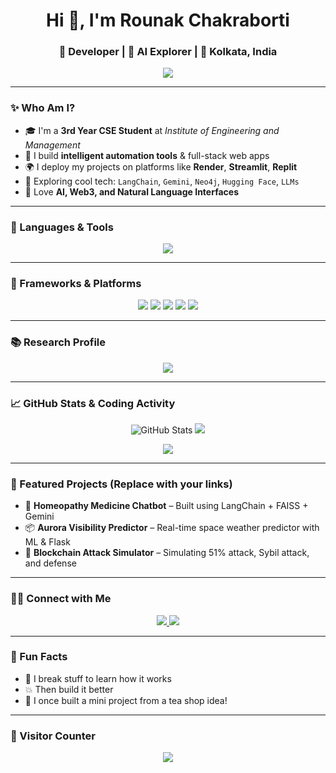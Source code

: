 <h1 align="center">Hi 👋, I'm Rounak Chakraborti</h1>
<h3 align="center">🚀 Developer | 🧠 AI Explorer | 📍 Kolkata, India</h3>

<p align="center">
  <img src="https://readme-typing-svg.herokuapp.com?font=Orbitron&color=%23F70000&size=24&center=true&vCenter=true&width=700&height=50&lines=3rd+Year+CSE+Student;Builder+of+Smart+Web+Apps;LangChain+%7C+Gemini+%7C+Neo4j+Fan;Always+Learning+Something+New+💡" />
</p>

---

### ✨ Who Am I?
- 🎓 I'm a **3rd Year CSE Student** at *Institute of Engineering and Management*
- 🔧 I build **intelligent automation tools** & full-stack web apps
- 🌍 I deploy my projects on platforms like **Render**, **Streamlit**, **Replit**
- 🧠 Exploring cool tech: `LangChain`, `Gemini`, `Neo4j`, `Hugging Face`, `LLMs`
- 🤖 Love **AI, Web3, and Natural Language Interfaces**

---

### 🧰 Languages & Tools
<p align="center">
  <img src="https://skillicons.dev/icons?i=python,java,js,html,css,c,flask,streamlit,git,github,vscode,neo4j" />
</p>

---

### 🚀 Frameworks & Platforms
<p align="center">
  <img src="https://img.shields.io/badge/LangChain-1a1a1a?style=for-the-badge&logo=OpenAI&logoColor=white" />
  <img src="https://img.shields.io/badge/HuggingFace-FCC624?style=for-the-badge&logo=huggingface&logoColor=black" />
  <img src="https://img.shields.io/badge/Render-1f2937?style=for-the-badge&logo=render&logoColor=white" />
  <img src="https://img.shields.io/badge/Neo4j-008cc1?style=for-the-badge&logo=neo4j&logoColor=white" />
  <img src="https://img.shields.io/badge/Gemini-4285F4?style=for-the-badge&logo=google&logoColor=white" />
</p>

---

### 📚 Research Profile
<p align="center">
  <a href="https://ieeexplore.ieee.org/author/750253372439011" target="_blank">
    <img src="https://img.shields.io/badge/IEEE%20Xplore-Research%20Profile-blue?style=for-the-badge&logo=ieee&logoColor=white" />
  </a>
</p>

---

### 📈 GitHub Stats & Coding Activity

<p align="center">
  <img src="https://github-readme-stats.vercel.app/api?username=PyDev2069&show_icons=true&theme=radical&hide_border=true" alt="GitHub Stats" />
  <img src="https://github-readme-stats.vercel.app/api/top-langs/?username=PyDev2069&layout=compact&theme=radical&hide_border=true" />
</p>

<p align="center">
  <img src="https://github-readme-streak-stats.herokuapp.com/?user=PyDev2069&theme=radical&hide_border=true" />
</p>

---


### 🧠 Featured Projects (Replace with your links)
- 🌟 **Homeopathy Medicine Chatbot** – Built using LangChain + FAISS + Gemini
- 📦 **Aurora Visibility Predictor** – Real-time space weather predictor with ML & Flask
- 🤖 **Blockchain Attack Simulator** – Simulating 51% attack, Sybil attack, and defense

---

### 🧑‍💼 Connect with Me

<p align="center">
  <a href="mailto:rounakcharaborti499@gmail.com">
    <img src="https://img.shields.io/badge/Gmail-D14836?style=for-the-badge&logo=gmail&logoColor=white" />
  </a>
  <a href="https://www.linkedin.com/in/rounak-chakraborti-82315628b/" target="_blank">
    <img src="https://img.shields.io/badge/LinkedIn-0a66c2?style=for-the-badge&logo=linkedin&logoColor=white" />
  </a>
</p>

---

### 🤹 Fun Facts

- 🧩 I break stuff to learn how it works
- 💥 Then build it better
- 🧃 I once built a mini project from a tea shop idea!

---

### 🧭 Visitor Counter

<p align="center">
  <img src="https://komarev.com/ghpvc/?username=PyDev2069&label=Profile%20views&color=blue&style=flat" />
</p>
